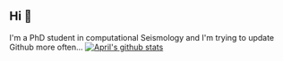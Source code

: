## Hi 👋
I'm a PhD student in computational Seismology and I'm trying to update Github more often...
[![April's github stats](https://github-readme-stats.vercel.app/api?username=aaaapril4&show_icons=true&theme=buefy&hide_border=true)](https://github.com/anuraghazra/github-readme-stats)
<!--
[![Top Langs](https://github-readme-stats.vercel.app/api/top-langs/?username=aaaapril4&layout=compact&theme=buefy&hide_border=true)](https://github.com/anuraghazra/github-readme-stats)
-->

<!--
**Aaaapril4/aaaapril4** is a ✨ _special_ ✨ repository because its `README.md` (this file) appears on your GitHub profile.

Here are some ideas to get you started:

- 🔭 I’m currently working on ...
- 🌱 I’m currently learning ...
- 👯 I’m looking to collaborate on ...
- 🤔 I’m looking for help with ...
- 💬 Ask me about ...
- 📫 How to reach me: ...
- 😄 Pronouns: ...
- ⚡ Fun fact: ...
-->
